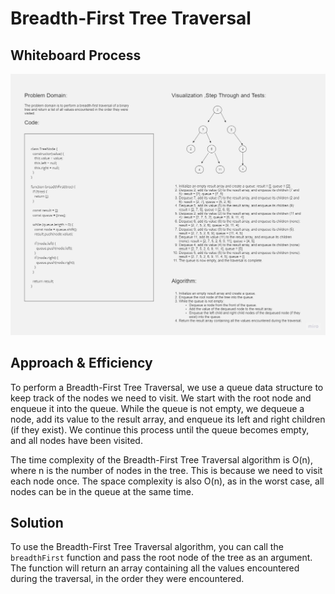# Breadth-First Tree Traversal

## Whiteboard Process

![Alt text](data-structures-and-algorithms.jpg)

## Approach & Efficiency

To perform a Breadth-First Tree Traversal, we use a queue data structure to keep track of the nodes we need to visit. We start with the root node and enqueue it into the queue. While the queue is not empty, we dequeue a node, add its value to the result array, and enqueue its left and right children (if they exist). We continue this process until the queue becomes empty, and all nodes have been visited.

The time complexity of the Breadth-First Tree Traversal algorithm is O(n), where n is the number of nodes in the tree. This is because we need to visit each node once. The space complexity is also O(n), as in the worst case, all nodes can be in the queue at the same time.

## Solution

To use the Breadth-First Tree Traversal algorithm, you can call the `breadthFirst` function and pass the root node of the tree as an argument. The function will return an array containing all the values encountered during the traversal, in the order they were encountered.
